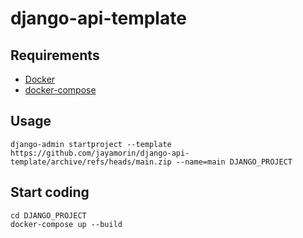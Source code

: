 # django-api-template

## Requirements

* [Docker](https://docs.docker.com/get-docker/)
* [docker-compose](https://docs.docker.com/compose/install/standalone/)

## Usage

```
django-admin startproject --template https://github.com/jayamorin/django-api-template/archive/refs/heads/main.zip --name=main DJANGO_PROJECT
```

## Start coding

```
cd DJANGO_PROJECT
docker-compose up --build
```
